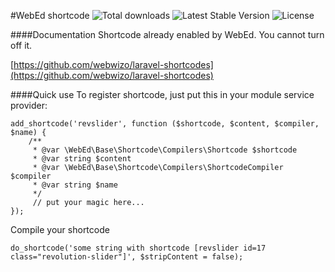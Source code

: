 #WebEd shortcode
![Total downloads](https://poser.pugx.org/sgsoft-studio/shortcode/d/total.svg)
![Latest Stable Version](https://poser.pugx.org/sgsoft-studio/shortcode/v/stable.svg)
![License](https://poser.pugx.org/sgsoft-studio/shortcode/license.svg)

####Documentation
Shortcode already enabled by WebEd. You cannot turn off it.

[https://github.com/webwizo/laravel-shortcodes](https://github.com/webwizo/laravel-shortcodes)

####Quick use
To register shortcode, just put this in your module service provider:
```
add_shortcode('revslider', function ($shortcode, $content, $compiler, $name) {
    /**
     * @var \WebEd\Base\Shortcode\Compilers\Shortcode $shortcode
     * @var string $content
     * @var \WebEd\Base\Shortcode\Compilers\ShortcodeCompiler $compiler
     * @var string $name
     */
     // put your magic here...
});
```
Compile your shortcode
```
do_shortcode('some string with shortcode [revslider id=17 class="revolution-slider"]', $stripContent = false);
```